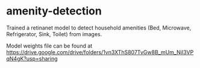 # amenity-detection

Trained a retinanet model to detect household amenities (Bed, Microwave, Refrigerator, Sink, Toilet) from images.

Model weights file can be found at https://drive.google.com/drive/folders/1vn3XThS807TvGw8B_mUm_NjI3VPqN4gK?usp=sharing
